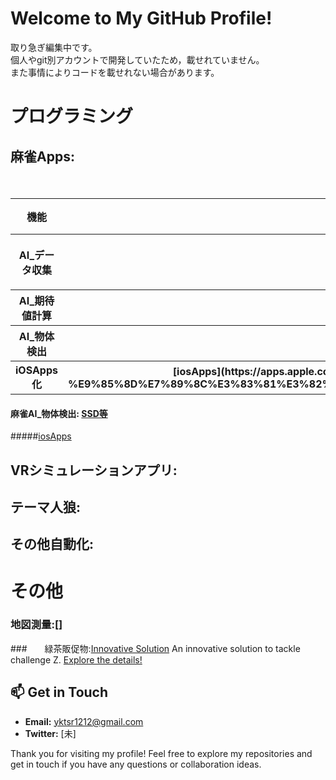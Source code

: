 # Welcome to My GitHub Profile!

取り急ぎ編集中です。  
個人やgit別アカウントで開発していたため，載せれていません。　  
また事情によりコードを載せれない場合があります。  

# プログラミング

## 麻雀Apps: 

<table>
  <caption>機能一覧</caption>
  <thead>
    <tr><th>機能</th><th>URL</th><th>開発言語</th><th>ライブラリ</th></tr>
  </thead>
  <tbody>
    <tr><th>AI_データ収集</th><th></th><th>python</th><th>selenium, numpy, bs4, pandas</th></tr>
    <tr><th>AI_期待値計算</th><th></th><th>python</th><th>pytorch</th></tr>
    <tr><th>AI_物体検出</th><th></th><th>python</th><th>pytorch</th></tr>
    <tr><th>iOSApps化</th>
      <th>[iosApps](https://apps.apple.com/jp/app/%E9%BA%BB%E9%9B%80ai-%E9%85%8D%E7%89%8C%E3%83%81%E3%82%A7%E3%83%83%E3%82%AB%E3%83%BC/id1637036872)</th>
      <th>swift</th><th>UIKid, Storyboard</th>
    </tr>
  </tbody>
</table>

#### 麻雀AI_物体検出: [SSD等](https://github.com/yourusername/cool-app)


#####[iosApps](https://github.com/yourusername/awesome-project)


## VRシミュレーションアプリ: 
## テーマ人狼: 
## その他自動化: 

# その他

### 地図測量:[]

###　　緑茶販促物:[Innovative Solution](https://github.com/yourusername/innovative-solution)
An innovative solution to tackle challenge Z. [Explore the details!](https://github.com/yourusername/innovative-solution)




## 📫 Get in Touch

- **Email:** [yktsr1212@gmail.com](mailto:yktsr1212@gmail.com)
- **Twitter:** [未]

Thank you for visiting my profile! Feel free to explore my repositories and get in touch if you have any questions or collaboration ideas.

